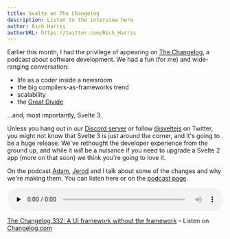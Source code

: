 ```yaml
---
title: Svelte on The Changelog
description: Listen to the interview here
author: Rich Harris
authorURL: https://twitter.com/Rich_Harris
---
```


Earlier this month, I had the privilege of appearing on [The Changelog](https://changelog.com/podcast), a podcast about software development. We had a fun (for me) and wide-ranging conversation:

* life as a coder inside a newsroom
* the big compilers-as-frameworks trend
* scalability
* the [Great Divide](https://css-tricks.com/the-great-divide/)

...and, most importantly, Svelte 3.

Unless you hang out in our [Discord server](chat) or follow [@sveltejs](https://twitter.com/sveltejs) on Twitter, you might not know that Svelte 3 is just around the corner, and it's going to be a huge release. We've rethought the developer experience from the ground up, and while it *will* be a nuisance if you need to upgrade a Svelte 2 app (more on that soon) we think you're going to love it.

On the podcast [Adam](https://twitter.com/adamstac), [Jerod](https://twitter.com/jerodsanto) and I talk about some of the changes and why we're making them. You can listen here or on the [podcast page](https://changelog.com/podcast/332).

<audio data-theme="night" style="width: 100%" data-src="https://changelog.com/podcast/332/embed" src="https://cdn.changelog.com/uploads/podcast/332/the-changelog-332.mp3" preload="none" class="changelog-episode" controls></audio><p><a href="https://changelog.com/podcast/332">The Changelog 332: A UI framework without the framework</a> – Listen on <a href="https://changelog.com/">Changelog.com</a></p><script async src="//cdn.changelog.com/embed.js"></script>
